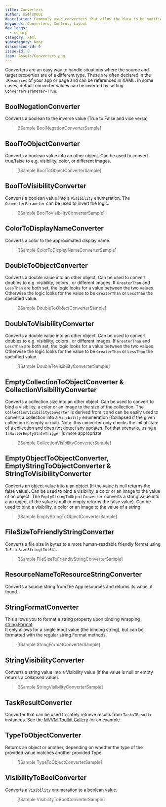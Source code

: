 ```yaml
---
title: Converters
author: niels9001
description: Commonly used converters that allow the data to be modified as it passes through the binding engine.
keywords: Converters, Control, Layout
dev_langs:
  - csharp
category: Xaml
subcategory: None
discussion-id: 0
issue-id: 0
icon: Assets/Converters.png
---
```


Converters are an easy way to handle situations where the source and target properties are of a different type. These are often declared in the `.Resources` of your app or page and can be referenced in XAML. In some cases, default converter values can be inverted by setting `ConverterParameter=True`.

## BoolNegationConverter
Converts a boolean to the inverse value (True to False and vice versa)

> [!Sample BoolNegationConverterSample]

## BoolToObjectConverter
Converts a boolean value into an other object. Can be used to convert true/false to e.g. visibility, color, or different images.

> [!Sample BoolToObjectConverterSample]

## BoolToVisibilityConverter
 Converts a boolean value into a `Visibility` enumeration. The `ConverterParameter` can be used to invert the logic.

> [!Sample BoolToVisibilityConverterSample]

## ColorToDisplayNameConverter
Converts a color to the approximated display name.

> [!Sample ColorToDisplayNameConverterSample]

## DoubleToObjectConverter
Converts a double value into an other object. Can be used to convert doubles to e.g. visibility, colors , or different images. If `GreaterThan` and `LessThan` are both set, the logic looks for a value between the two values. Otherwise the logic looks for the value to be `GreaterThan` or `LessThan` the specified value.

> [!Sample DoubleToObjectConverterSample]

## DoubleToVisibilityConverter
Converts a double value into an other object. Can be used to convert doubles to e.g. visibility, colors , or different images. If `GreaterThan` and `LessThan` are both set, the logic looks for a value between the two values. Otherwise the logic looks for the value to be `GreaterThan` or `LessThan` the specified value.

> [!Sample DoubleToVisibilityConverterSample]

## EmptyCollectionToObjectConverter & CollectionVisibilityConverter
Converts a collection size into an other object. Can be used to convert to bind a visibility, a color or an image to the size of the collection. The `CollectionVisibilityConverter` is derived from it and can be easily used to convert a collection into a `Visibility` enumeration (Collapsed if the given collection is empty or null).
Note: this converter only checks the initial state of a collection and does not detect any updates. For that scenario, using a `IsNullOrEmptyStateTrigger` is more appropriate. 

> [!Sample CollectionVisibilityConverterSample]

## EmptyObjectToObjectConverter, EmptyStringToObjectConverter & StringToVisibilityConverter
Converts an object value into a an object (if the value is null returns the false value). Can be used to bind a visibility, a color or an image to the value of an object.
The `EmptyStringToObjectConverter` converts a string value into a an object (if the value is null or empty returns the false value). Can be used to bind a visibility, a color or an image to the value of a string.

> [!Sample EmptyStringToObjectConverterSample]

## FileSizeToFriendlyStringConverter
Converts a file size in bytes to a more human-readable friendly format using `ToFileSizeString(Int64)`.

> [!Sample FileSizeToFriendlyStringConverterSample]

## ResourceNameToResourceStringConverter
Converts a source string from the App resources and returns its value, if found.

## StringFormatConverter
This allows you to format a string property upon binding wrapping [string.Format](/dotnet/api/system.string.format?view=netstandard-2.0).  
It only allows for a single input value (the binding string), but can be formatted with the regular string.Format
methods.

> [!Sample StringFormatConverterSample]

## StringVisibilityConverter
Converts a string value into a Visibility value (if the value is null or empty returns a collapsed value).

> [!Sample StringVisibilityConverterSample]

## TaskResultConverter
Converter that can be used to safely retrieve results from `Task<TResult>` instances. See the [MVVM Toolkit Gallery](https://www.microsoft.com/store/productId/9NKLCF1LVZ5H) for an example.

## TypeToObjectConverter
Returns an object or another, depending on whether the type of the provided value matches another provided Type.
> [!Sample TypeToObjectConverterSample]

## VisibilityToBoolConverter
Converts a `Visibility` enumaration to a boolean value.

> [!Sample VisibilityToBoolConverterSample]
